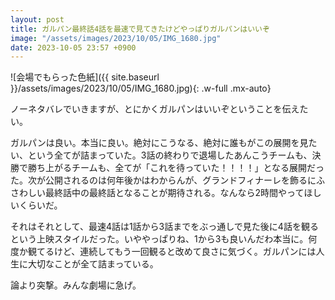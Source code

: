 ```yaml
---
layout: post
title: ガルパン最終話4話を最速で見てきたけどやっぱりガルパンはいいぞ
image: "/assets/images/2023/10/05/IMG_1680.jpg"
date: 2023-10-05 23:57 +0900
---
```

![会場でもらった色紙]({{ site.baseurl }}/assets/images/2023/10/05/IMG_1680.jpg){: .w-full .mx-auto}

ノーネタバレでいきますが、とにかくガルパンはいいぞということを伝えたい。

ガルパンは良い。本当に良い。絶対にこうなる、絶対に誰もがこの展開を見たい、という全てが詰まっていた。3話の終わりで退場したあんこうチームも、決勝で勝ち上がるチームも、全てが「これを待っていた！！！！」となる展開だった。次が公開されるのは何年後かはわからんが、グランドフィナーレを飾るにふさわしい最終話中の最終話となることが期待される。なんなら2時間やってほしいくらいだ。

それはそれとして、最速4話は1話から3話までをぶっ通しで見た後に4話を観るという上映スタイルだった。いややっぱりね、1から3も良いんだわ本当に。何度か観てるけど、連続してもう一回観ると改めて良さに気づく。ガルパンには人生に大切なことが全て詰まっている。

論より突撃。みんな劇場に急げ。
